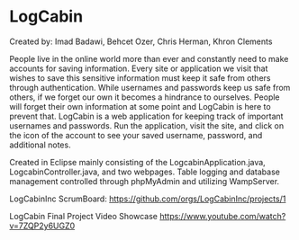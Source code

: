 # LogCabin

Created by:
Imad Badawi, Behcet Ozer, Chris Herman, Khron Clements


People live in the online world more than ever and constantly need to make accounts for saving information.
Every site or application we visit that wishes to save this sensitive information must keep it safe from others through authentication.
While usernames and passwords keep us safe from others, if we forget our own it becomes a hindrance to ourselves.
People will forget their own information at some point and LogCabin is here to prevent that. LogCabin is a web application for keeping track of important usernames and passwords.
Run the application, visit the site, and click on the icon of the account to see your saved username, password, and additional notes.

Created in Eclipse mainly consisting of the LogcabinApplication.java, LogcabinController.java, and two webpages.
Table logging and database management controlled through phpMyAdmin and utilizing WampServer.


LogCabinInc ScrumBoard:
https://github.com/orgs/LogCabinInc/projects/1

LogCabin Final Project Video Showcase
https://www.youtube.com/watch?v=7ZQP2y6UGZ0
